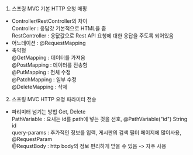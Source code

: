 1. 스프링 MVC 기본 HTTP 요청 매핑 
- Controller/RestController의 차이  
Controller : 응답갓 기본적으로 HTML을 줌  
RestController : 응닶값으로 Rest API 요청에 대한 응답을 주도록 되어있음
- 어노테이션 : @RequestMapping
- 축약형  
@GetMapping : 데이터를 가져옴    
@PostMapping : 데이터를 전송함   
@PutMapping : 전체 수정   
@PatchMapping : 일부 수정   
@DeleteMapping : 삭제    
2. 스프링 MVC HTTP 요청 파라미터 전송
- 파리미터 넘기는 방법
Get, Delete  
PathVariable : 요새는 id를 path에 넣는 것을 선호, @PathVariable("id") String id  
query-params : 추가적인 정보를 입력, 게시판의 검색 필터 페이지에 많이사용, @RequestParam  
@RequstBody : http body의 정보 편리하게 받을 수 있음 -> 자주 사용
